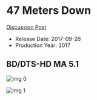 # 47 Meters Down

[Discussion Post](https://www.avsforum.com/threads/bass-eq-for-filtered-movies.2995212/post-59498046)

* Release Date: 2017-09-26
* Production Year: 2017

## BD/DTS-HD MA 5.1

![img 0](https://i.imgur.com/c7aWreP.jpg)

![img 1](https://i.imgur.com/A0UzHtF.png)

